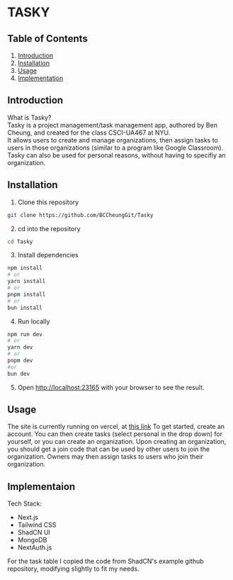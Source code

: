# TASKY

## Table of Contents
1. [Introduction](#introduction)
2. [Installation](#installation)
3. [Usage](#usage)
4. [Implementation](#implementation)

## Introduction
What is Tasky? <br/>
Tasky is a project management/task management app, authored by Ben Cheung, and created for the class CSCI-UA467 at NYU. <br/>
It allows users to create and manage organizations, then assign tasks to users in those organizations (similar to a program like Google Classroom). <br/>
Tasky can also be used for personal reasons, without having to specifiy an organization.

## Installation
1. Clone this repository
```bash
git clone https://github.com/BCCheungGit/Tasky 
```

2. cd into the repository
```bash
cd Tasky
```

3. Install dependencies
```bash
npm install 
# or
yarn install
# or
pnpm install
# or
bun install
```

4. Run locally
```bash
npm run dev
# or
yarn dev
# or
pnpm dev
#or
bun dev
```
5. Open [http://localhost:23165](http://localhost:23165) with your browser to see the result.

## Usage
The site is currently running on vercel, at [this link](https://tasky-ten-green.vercel.app/)
To get started, create an account. You can then create tasks (select personal in the drop down) for yourself, or you can create an organization. Upon creating an organization, you should get a join code that can be used by other users to join the organization. Owners may then assign tasks to users who join their organization. 


## Implementaion
Tech Stack:
- Next.js
- Tailwind CSS
- ShadCN UI
- MongoDB
- NextAuth.js

For the task table I copied the code from ShadCN's example github repository, modifying slightly to fit my needs. 



